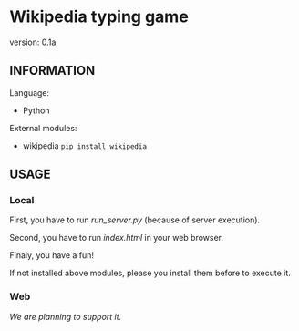 # Wikipedia typing game
version: 0.1a

## INFORMATION 
Language: 
- Python

External modules:
- wikipedia
`pip install wikipedia`

## USAGE
### Local

First, you have to run _run_server.py_ (because of server execution). 

Second, you have to run _index.html_ in your web browser.

Finaly, you have a fun!

If not installed above modules, please you install them before to execute it.

### Web

*We are planning to support it.*
